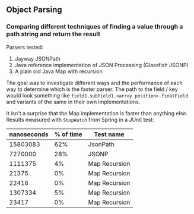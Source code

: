 ## Object Parsing

### Comparing different techniques of finding a value through a path string and return the result

Parsers tested:

1) Jayway JSONPath
2) Java reference implementation of JSON Processing (Glassfish JSONP)
3) A plain old Java Map with recursion

The goal was to investigate different ways and the performance of each way to determine which is the faster parser. The
path to the field / key would look something like ```field1.subField1.<array position>.finalField``` and variants of the
same in their own implementations.

It isn't a surprise that the Map implementation is faster than anything else. Results measured with ```StopWatch``` from
Spring in a JUnit test:

| nanoseconds | % of time | Test name     |
|-------------|-----------|---------------|
| 15803083    | 62%       | JsonPath      |
| 7270000     | 28%       | JSONP         |
| 1111375     | 4%        | Map Recursion |
| 21375       | 0%        | Map Recursion |
| 22416       | 0%        | Map Recursion |
| 1307334     | 5%        | Map Recursion |
| 23417       | 0%        | Map Recursion |